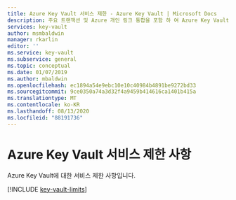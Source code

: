 ```yaml
---
title: Azure Key Vault 서비스 제한 - Azure Key Vault | Microsoft Docs
description: 주요 트랜잭션 및 Azure 개인 링크 통합을 포함 하 여 Azure Key Vault에 대 한 서비스 제한에 대해 알아봅니다.
services: key-vault
author: msmbaldwin
manager: rkarlin
editor: ''
ms.service: key-vault
ms.subservice: general
ms.topic: conceptual
ms.date: 01/07/2019
ms.author: mbaldwin
ms.openlocfilehash: ec1894a54e9ebc10e10c40984b4891be9272bd33
ms.sourcegitcommit: 9ce0350a74a3d32f4a9459b414616ca1401b415a
ms.translationtype: MT
ms.contentlocale: ko-KR
ms.lasthandoff: 08/13/2020
ms.locfileid: "88191736"
---
```

# <a name="azure-key-vault-service-limits"></a>Azure Key Vault 서비스 제한 사항

Azure Key Vault에 대한 서비스 제한 사항입니다.

[!INCLUDE [key-vault-limits](../../../includes/key-vault-limits.md)]

